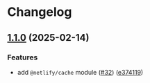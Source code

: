 # Changelog

## [1.1.0](https://github.com/netlify/primitives/compare/cache-v1.0.0...cache@v1.1.0) (2025-02-14)


### Features

* add `@netlify/cache` module ([#32](https://github.com/netlify/primitives/issues/32)) ([e374119](https://github.com/netlify/primitives/commit/e3741190472af28a5bdcdd2e3aa6067b141cd7b5))
